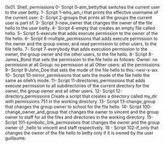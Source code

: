 0x01. Shell, permissions
0- Script 0-aim_bettythat switches the current user to the user betty.
1- Script 1-who_am_i that prints the effective username of the current user.
2- Script 2-groups that prints all the groups the current user is part of.
3- Script 3-new_owner that changes the owner of the file hello to the user betty.
4- Script 4-empty that creates an empty file called hello.
5- Script 5-execute that adds execute permission to the owner of the file hello.
6- Script 6-multiple_permissions that adds execute permission to the owner and the group owner, and read permission to other users, to the file hello.
7- Script 7-everybody that adds execution permission to the owner, the group owner and the other users, to the file hello.
8- Script 8-James_Bond  that sets the permission to the file hello as follows:
Owner: no permission at all
Group: no permission at all
Other users: all the permissions
9- Script 9-John_Doe that sets the mode of the file hello to this:-rwxr-x-wx.
10- Script 10-mirror_permissions that sets the mode of the file hello the same as olleh’s mode.
11- Script 11-directories_permissions that adds execute permission to all subdirectories of the current directory for the owner, the group owner and all other users.
12- Script 12-directory_permissions Create a script that creates a directory called my_dir with permissions 751 in the working directory.
13- Script 13-change_group that changes the group owner to school for the file hello.
14- Script 100-change_owner_and_group that changes the owner to vincent and the group owner to staff for all the files and directories in the working directory.
15- Script 101-symbolic_link_permissions that changes the owner and the group owner of _hello to vincent and staff respectively.
16 - Script 102-if_only that changes the owner of the file hello to betty only if it is owned by the user guillaume.
